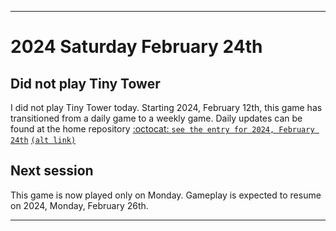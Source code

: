 
***

# 2024 Saturday February 24th

## Did not play Tiny Tower

I did not play Tiny Tower today. Starting 2024, February 12th, this game has transitioned from a daily game to a weekly game. Daily updates can be found at the home repository [:octocat: `see the entry for 2024, February 24th`](https://github.com/seanpm2001/SeansLifeArchive_Images_TinyTower/tree/master/tiny%20tower/2024/02_February/24/) [`(alt link)`](/tiny%20tower/2024/02_February/24/)

## Next session

This game is now played only on Monday. Gameplay is expected to resume on 2024, Monday, February 26th.

***
